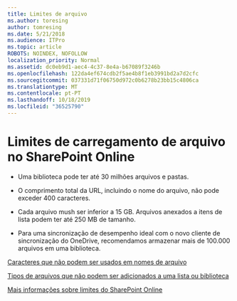 ```yaml
---
title: Limites de arquivo
ms.author: toresing
author: tomresing
ms.date: 5/21/2018
ms.audience: ITPro
ms.topic: article
ROBOTS: NOINDEX, NOFOLLOW
localization_priority: Normal
ms.assetid: dc0eb9d1-aec4-4c37-8e4a-b67089f3246b
ms.openlocfilehash: 122da4ef674cdb2f5ae4b8f1eb3991bd2a7d2cfc
ms.sourcegitcommit: 037331d71f06750d972c0b6278b23bb15c4806ca
ms.translationtype: MT
ms.contentlocale: pt-PT
ms.lasthandoff: 10/18/2019
ms.locfileid: "36525790"
---
```

# <a name="file-upload-limits-in-sharepoint-online"></a>Limites de carregamento de arquivo no SharePoint Online

- Uma biblioteca pode ter até 30 milhões arquivos e pastas.
    
- O comprimento total da URL, incluindo o nome do arquivo, não pode exceder 400 caracteres.
    
- Cada arquivo mush ser inferior a 15 GB. Arquivos anexados a itens de lista podem ter até 250 MB de tamanho.
    
- Para uma sincronização de desempenho ideal com o novo cliente de sincronização do OneDrive, recomendamos armazenar mais de 100.000 arquivos em uma biblioteca. 
    
[Caracteres que não podem ser usados em nomes de arquivo](https://go.microsoft.com/fwlink/?linkid=866430)
  
[Tipos de arquivos que não podem ser adicionados a uma lista ou biblioteca](https://go.microsoft.com/fwlink/?linkid=273757)
  
[Mais informações sobre limites do SharePoint Online](https://go.microsoft.com/fwlink/?linkid=271273)
  

